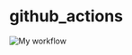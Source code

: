 # github_actions
![My workflow](https://github.com/RCTRaC/github_actions/actions/workflows/rust.yml/badge.svg)
